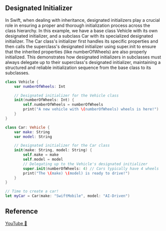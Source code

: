 ## Designated Initializer

In Swift, when dealing with inheritance, designated initializers play a crucial role in ensuring a proper and thorough initialization process across the class hierarchy. In this example, we have a base class Vehicle with its own designated initializer, and a subclass Car with its specialized designated initializer. The Car class's initializer first handles its specific properties and then calls the superclass's designated initializer using super.init to ensure that the inherited properties (like numberOfWheels) are also properly initialized. This demonstrates how designated initializers in subclasses must always delegate up to their superclass's designated initializer, maintaining a structured and reliable initialization sequence from the base class to its subclasses.

```swift
class Vehicle {
    var numberOfWheels: Int

    // Designated initializer for the Vehicle class
    init(numberOfWheels: Int) {
        self.numberOfWheels = numberOfWheels
        print("A new vehicle with \(numberOfWheels) wheels is here!")
    }
}

class Car: Vehicle {
    var make: String
    var model: String

    // Designated initializer for the Car class
    init(make: String, model: String) {
        self.make = make
        self.model = model
        // Delegating up to the Vehicle's designated initializer
        super.init(numberOfWheels: 4) // Cars typically have 4 wheels
        print("The \(make) \(model) is ready to drive!")
    }
}

// Time to create a car!
let myCar = Car(make: "SwiftMobile", model: "AI-Driven")
```

## Reference

[YouTube 👀](https://youtube.com/shorts/uwGeLsbFLYg?feature=share)